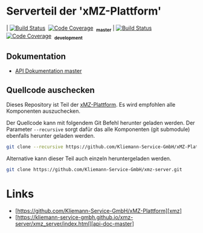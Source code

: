 # Serverteil der 'xMZ-Plattform'

|&nbsp;[![Build Status](https://travis-ci.org/Kliemann-Service-GmbH/xmz-server.svg?branch=master)](https://travis-ci.org/Kliemann-Service-GmbH/xmz-server)
&nbsp;[![Code Coverage](https://codecov.io/gh/Kliemann-Service-GmbH/xmz-server/branch/master/graph/badge.svg)](https://codecov.io/gh/Kliemann-Service-GmbH/xmz-server)
&nbsp;<sub>**master**</sub>
|&nbsp;[![Build Status](https://travis-ci.org/Kliemann-Service-GmbH/xmz-server.svg?branch=development)](https://travis-ci.org/Kliemann-Service-GmbH/xmz-server)
&nbsp;[![Code Coverage](https://codecov.io/gh/Kliemann-Service-GmbH/xmz-server/branch/development/graph/badge.svg)](https://codecov.io/gh/Kliemann-Service-GmbH/xmz-server)
&nbsp;<sub>**development**</sub>

## Dokumentation

- [API Dokumentation master][api-doc-master]

## Quellcode auschecken

Dieses Repository ist Teil der [xMZ-Plattform][xmz]. Es wird empfohlen alle Komponenten
auszuchecken.

Der Quellcode kann mit folgendem Git Befehl herunter geladen werden.
Der Parameter `--recursive` sorgt dafür das alle Komponenten (git submodule)
ebenfalls herunter geladen werden.

```bash
git clone --recursive https://github.com/Kliemann-Service-GmbH/xMZ-Plattform.git
```

Alternative kann dieser Teil auch einzeln heruntergeladen werden.

```bash
git clone https://github.com/Kliemann-Service-GmbH/xmz-server.git
```



# Links

- [https://github.com/Kliemann-Service-GmbH/xMZ-Plattform][xmz]
- [https://kliemann-service-gmbh.github.io/xmz-server/xmz_server/index.html][api-doc-master]


[xmz]: https://github.com/Kliemann-Service-GmbH/xMZ-Plattform
[xmz-server]: https://github.com/Kliemann-Service-GmbH/xmz-server
[api-doc-master]: https://kliemann-service-gmbh.github.io/xmz-server/xmz_server/index.html
